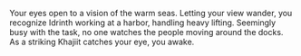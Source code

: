 Your eyes open to a vision of the warm seas. Letting your view wander, you recognize Idrinth working at a harbor, handling heavy lifting. Seemingly busy with the task, no one watches the people moving around the docks. As a striking Khajiit catches your eye, you awake.
